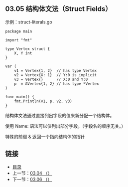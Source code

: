## 03.05 结构体文法（Struct Fields）

示例：struct-literals.go

    package main

    import "fmt"

    type Vertex struct {
    	X, Y int
    }

    var (
    	v1 = Vertex{1, 2}  // has type Vertex
    	v2 = Vertex{X: 1}  // Y:0 is implicit
    	v3 = Vertex{}      // X:0 and Y:0
    	p  = &Vertex{1, 2} // has type *Vertex
    )

    func main() {
    	fmt.Println(v1, p, v2, v3)
    }

结构体文法通过直接列出字段的值来新分配一个结构体。

使用 Name: 语法可以仅列出部分字段。（字段名的顺序无关。）

特殊的前缀 & 返回一个指向结构体的指针

## 链接
* [目录](https://github.com/gnefiy/go-tour-zh/blob/master/README.md)
* 上一节：[03.04 （）](https://github.com/gnefiy/go-tour-zh/blob/master/tour/moretypes/03.04.md)
* 下一节：[03.06 （）](https://github.com/gnefiy/go-tour-zh/blob/master/tour/moretypes/03.06.md)
